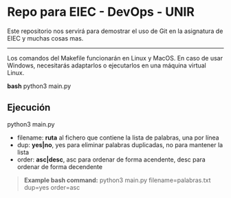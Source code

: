 # Repo para EIEC - DevOps - UNIR

Este repositorio nos servirá para demostrar el uso de Git en la asignatura de EIEC y muchas cosas mas.

---

Los comandos del Makefile funcionarán en Linux y MacOS. En caso de usar Windows, necesitarás adaptarlos o ejecutarlos en una máquina virtual Linux.

**bash**
python3 main.py

## Ejecución

python3 main.py <filename> <dup> <order>

  - filename: **ruta** al fichero que contiene la lista de palabras, una por línea
  - dup: **yes|no**, yes para eliminar palabras duplicadas, no para mantener la lista
  - order: **asc|desc**, asc para ordenar de forma acendente, desc para ordenar de forma decendente
  
> **Example bash command:** python3 main.py filename=palabras.txt dup=yes order=asc
